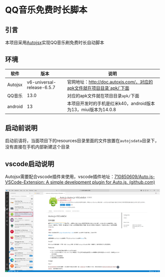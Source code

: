 # QQ音乐免费时长脚本



## 引言

本项目采用[Autojsx](http://doc.autoxjs.com/)实现QQ音乐刷免费时长自动脚本

## 环境

| 软件    | 版本                       | 说明                                                         |
| ------- | -------------------------- | ------------------------------------------------------------ |
| Autojsx | v6-universal-release-6.5.7 | 官网地址：http://doc.autoxjs.com/，对应的apk文件就在项目目录`apk/`下面 |
| QQ音乐  | 13.0                       | 对应的apk文件就在项目目录`apk/`下面                          |
| android | 13                         | 本项目开发时的手机是红米k40，android版本为13，miui版本为14.0.8 |



## 启动前说明

启动前请将，当面项目下的resources目录里面的文件放置在`autojsdata`目录下，没有直接在手机内部新建这个目录



## vscode启动说明

Autojsx需要配合vscode插件来使用，vscode插件地址：[710850609/Auto.js-VSCode-Extension: A simple development plugin for Auto.js. (github.com)](https://github.com/710850609/Auto.js-VSCode-Extension)

![image-20240122230336046](.\resources\redame.assert\image-20240122230336046.png)
